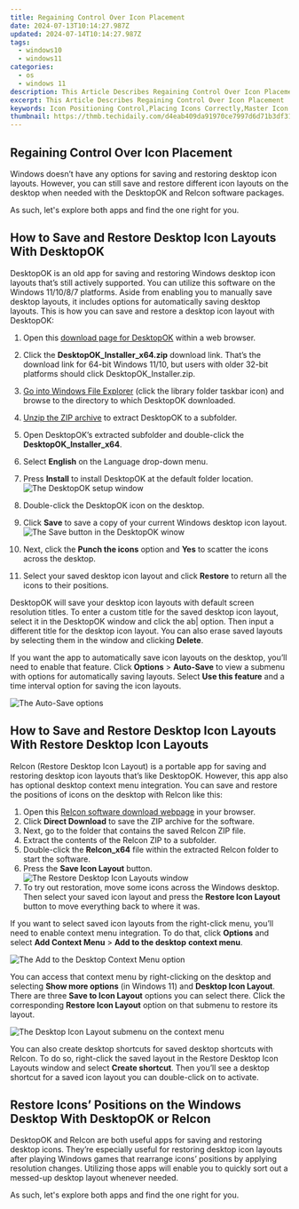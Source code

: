 ```yaml
---
title: Regaining Control Over Icon Placement
date: 2024-07-13T10:14:27.987Z
updated: 2024-07-14T10:14:27.987Z
tags:
  - windows10
  - windows11
categories:
  - os
  - windows 11
description: This Article Describes Regaining Control Over Icon Placement
excerpt: This Article Describes Regaining Control Over Icon Placement
keywords: Icon Positioning Control,Placing Icons Correctly,Master Icon Layouts,Icon Alignment Tips,UI Icon Management,Design Icon Placement,Adjust Icon Spacing
thumbnail: https://thmb.techidaily.com/d4eab409da91970ce7997d6d71b3df31e4667cec8c525b5adaf36446317042da.jpg
---
```


## Regaining Control Over Icon Placement

 Windows doesn’t have any options for saving and restoring desktop icon layouts. However, you can still save and restore different icon layouts on the desktop when needed with the DesktopOK and Relcon software packages.

 As such, let's explore both apps and find the one right for you.

## How to Save and Restore Desktop Icon Layouts With DesktopOK

 DesktopOK is an old app for saving and restoring Windows desktop icon layouts that’s still actively supported. You can utilize this software on the Windows 11/10/8/7 platforms. Aside from enabling you to manually save desktop layouts, it includes options for automatically saving desktop layouts. This is how you can save and restore a desktop icon layout with DesktopOK:

1. Open this [download page for DesktopOK](http://www.softwareok.com/?Download=DesktopOK) within a web browser.
2. Click the **DesktopOK\_Installer\_x64.zip** download link. That’s the download link for 64-bit Windows 11/10, but users with older 32-bit platforms should click DesktopOK\_Installer.zip.
3. [Go into Windows File Explorer](https://www.makeuseof.com/windows-open-file-explorer/) (click the library folder taskbar icon) and browse to the directory to which DesktopOK downloaded.
4. [Unzip the ZIP archive](https://www.makeuseof.com/unzip-files-windows-10/) to extract DesktopOK to a subfolder.
5. Open DesktopOK’s extracted subfolder and double-click the **DesktopOK\_Installer\_x64**.

1. Select **English** on the Language drop-down menu.
2. Press **Install** to install DesktopOK at the default folder location.  
![The DesktopOK setup window](https://static1.makeuseofimages.com/wordpress/wp-content/uploads/2023/09/desktopok-setup-window.jpg)
3. Double-click the DesktopOK icon on the desktop.
4. Click **Save** to save a copy of your current Windows desktop icon layout.  
![The Save button in the DesktopOK winow](https://static1.makeuseofimages.com/wordpress/wp-content/uploads/2023/09/desktopok-window.jpg)
5. Next, click the **Punch the icons** option and **Yes** to scatter the icons across the desktop.
6. Select your saved desktop icon layout and click **Restore** to return all the icons to their positions.

 DesktopOK will save your desktop icon layouts with default screen resolution titles. To enter a custom title for the saved desktop icon layout, select it in the DesktopOK window and click the ab| option. Then input a different title for the desktop icon layout. You can also erase saved layouts by selecting them in the window and clicking **Delete**.

 If you want the app to automatically save icon layouts on the desktop, you’ll need to enable that feature. Click **Options** \> **Auto-Save** to view a submenu with options for automatically saving layouts. Select **Use this feature** and a time interval option for saving the icon layouts.

![The Auto-Save options](https://static1.makeuseofimages.com/wordpress/wp-content/uploads/2023/09/auto-save-options.jpg)

## How to Save and Restore Desktop Icon Layouts With Restore Desktop Icon Layouts

 Relcon (Restore Desktop Icon Layout) is a portable app for saving and restoring desktop icon layouts that’s like DesktopOK. However, this app also has optional desktop context menu integration. You can save and restore the positions of icons on the desktop with Relcon like this:

1. Open this [ReIcon software download webpage](https://www.sordum.org/downloads/?restore-desktop-icon-layouts) in your browser.
2. Click **Direct Download** to save the ZIP archive for the software.
3. Next, go to the folder that contains the saved ReIcon ZIP file.
4. Extract the contents of the Relcon ZIP to a subfolder.
5. Double-click the **Relcon\_x64** file within the extracted Relcon folder to start the software.
6. Press the **Save Icon Layout** button.  
![The Restore Desktop Icon Layouts window](https://static1.makeuseofimages.com/wordpress/wp-content/uploads/2023/09/restore-desktop-icon-layout-window.jpg)
7. To try out restoration, move some icons across the Windows desktop. Then select your saved icon layout and press the **Restore Icon Layout** button to move everything back to where it was.

 If you want to select saved icon layouts from the right-click menu, you’ll need to enable context menu integration. To do that, click **Options** and select **Add Context Menu** \> **Add to the desktop** **context menu**.

![The Add to the Desktop Context Menu option](https://static1.makeuseofimages.com/wordpress/wp-content/uploads/2023/09/add-context-menu-option.jpg)

 You can access that context menu by right-clicking on the desktop and selecting **Show more options** (in Windows 11) and **Desktop Icon Layout**. There are three **Save to Icon Layout** options you can select there. Click the corresponding **Restore Icon Layout** option on that submenu to restore its layout.

![The Desktop Icon Layout submenu on the context menu](https://static1.makeuseofimages.com/wordpress/wp-content/uploads/2023/09/desktop-icon-layout-context-menu.jpg)

 You can also create desktop shortcuts for saved desktop shortcuts with ReIcon. To do so, right-click the saved layout in the Restore Desktop Icon Layouts window and select **Create shortcut**. Then you’ll see a desktop shortcut for a saved icon layout you can double-click on to activate.

## Restore Icons’ Positions on the Windows Desktop With DesktopOK or ReIcon

 DesktopOK and ReIcon are both useful apps for saving and restoring desktop icons. They’re especially useful for restoring desktop icon layouts after playing Windows games that rearrange icons’ positions by applying resolution changes. Utilizing those apps will enable you to quickly sort out a messed-up desktop layout whenever needed.

 As such, let's explore both apps and find the one right for you.



<ins class="adsbygoogle"
      style="display:block"
      data-ad-client="ca-pub-7571918770474297"
      data-ad-slot="8358498916"
      data-ad-format="auto"
      data-full-width-responsive="true"></ins>

